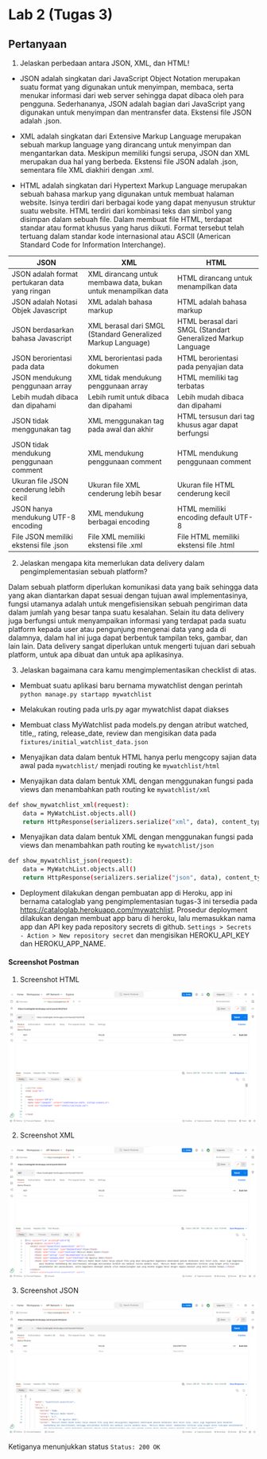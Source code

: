 # Lab 2 (Tugas 3)

## Pertanyaan

1. Jelaskan perbedaan antara JSON, XML, dan HTML!
- JSON adalah singkatan dari JavaScript Object Notation merupakan suatu format yang digunakan untuk menyimpan, membaca, serta menukar informasi dari web server sehingga dapat dibaca oleh para pengguna. Sederhananya, JSON adalah bagian dari JavaScript yang digunakan untuk menyimpan dan mentransfer data. Ekstensi file JSON adalah .json.

- XML adalah singkatan dari Extensive Markup Language merupakan sebuah markup language yang dirancang untuk menyimpan dan mengantarkan data. Meskipun memiliki fungsi serupa, JSON dan XML merupakan dua hal yang berbeda. Ekstensi file JSON adalah .json, sementara file XML diakhiri dengan .xml.

- HTML adalah singkatan dari Hypertext Markup Language merupakan sebuah bahasa markup yang digunakan untuk membuat halaman website. Isinya terdiri dari berbagai kode yang dapat menyusun struktur suatu website. HTML terdiri dari kombinasi teks dan simbol yang disimpan dalam sebuah file. Dalam membuat file HTML, terdapat standar atau format khusus yang harus diikuti. Format tersebut telah tertuang dalam standar kode internasional atau ASCII (American Standard Code for Information Interchange). 

| JSON | XML | HTML |
|---|---|---|
| JSON adalah format pertukaran data yang ringan | XML dirancang untuk membawa data, bukan untuk  menampilkan data | HTML dirancang untuk menampilkan data |
| JSON adalah Notasi Objek Javascript | XML adalah bahasa markup | HTML adalah bahasa markup |
| JSON berdasarkan bahasa Javascript | XML berasal dari SMGL (Standard Generalized  Markup Language) | HTML berasal dari SMGL (Standart Generalized Markup Language |
| JSON berorientasi pada data | XML berorientasi pada dokumen | HTML berorientasi pada penyajian data |
| JSON mendukung penggunaan array | XML tidak mendukung penggunaan array | HTML memiliki tag terbatas |
| Lebih mudah dibaca dan dipahami | Lebih rumit untuk dibaca dan dipahami | Lebih mudah dibaca dan dipahami |
| JSON tidak menggunakan tag | XML menggunakan tag pada awal dan akhir | HTML tersusun dari tag khusus agar dapat berfungsi |
| JSON tidak mendukung penggunaan comment | XML mendukung penggunaan comment | HTML mendukung penggunaan comment |
| Ukuran file JSON cenderung lebih kecil | Ukuran file XML cenderung lebih besar | Ukuran file HTML cenderung kecil |
| JSON hanya mendukung UTF-8 encoding | XML mendukung berbagai encoding | HTML memiliki encoding default UTF-8 |
| File JSON memiliki ekstensi file .json | File XML memiliki ekstensi file .xml | File HTML memiliki ekstensi file .html |


2. Jelaskan mengapa kita memerlukan data delivery dalam pengimplementasian sebuah platform?

Dalam sebuah platform diperlukan komunikasi data yang baik sehingga data yang akan diantarkan dapat sesuai dengan tujuan awal implementasinya, fungsi utamanya adalah untuk mengefisiensikan sebuah pengiriman data dalam jumlah yang besar tanpa suatu kesalahan. Selain itu data delivery juga berfungsi untuk menyampaikan informasi yang terdapat pada suatu platform kepada user atau pengunjung mengenai data yang ada di dalamnya, dalam hal ini juga dapat berbentuk tampilan teks, gambar, dan lain lain. Data delivery sangat diperlukan untuk mengerti tujuan dari sebuah platform, untuk apa dibuat dan untuk apa aplikasinya.

3. Jelaskan bagaimana cara kamu mengimplementasikan checklist di atas.

- Membuat suatu aplikasi baru bernama mywatchlist dengan perintah `python manage.py startapp mywatchlist`

- Melakukan routing pada urls.py agar mywatchlist dapat diakses

- Membuat class MyWatchlist pada models.py dengan atribut watched, title,, rating, release_date, review dan mengisikan data pada `fixtures/initial_watchlist_data.json`

- Menyajikan data dalam bentuk HTML hanya perlu mengcopy sajian data awal pada `mywatchlist/` menjadi routing ke `mywatchlist/html`

- Menyajikan data dalam bentuk XML dengan menggunakan fungsi pada views dan menambahkan path routing ke `mywatchlist/xml`

```bash
def show_mywatchlist_xml(request):
    data = MyWatchList.objects.all()
    return HttpResponse(serializers.serialize("xml", data), content_type="application/xml")
```

- Menyajikan data dalam bentuk XML dengan menggunakan fungsi pada views dan menambahkan path routing ke `mywatchlist/json`

```bash
def show_mywatchlist_json(request):
    data = MyWatchList.objects.all()
    return HttpResponse(serializers.serialize("json", data), content_type="application/json")
```

- Deployment dilakukan dengan pembuatan app di Heroku, app ini bernama cataloglab yang pengimplementasian tugas-3 ini tersedia pada https://cataloglab.herokuapp.com/mywatchlist. Prosedur deployment dilakukan dengan membuat app baru di heroku, lalu memasukkan nama app dan API key pada repository secrets di github. `Settings > Secrets - Action > New repository secret` dan mengisikan HEROKU_API_KEY dan HEROKU_APP_NAME.

#### Screenshot Postman

1. Screenshot HTML

<img src="img/Screenshot HTML.png" width="500">

2. Screenshot XML

<img src="img/Screenshot XML.png" width="500">

3. Screenshot JSON

<img src="img/Screenshot JSON.png" width="500">

Ketiganya menunjukkan status `Status: 200 OK`